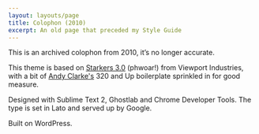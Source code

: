 ```yaml
---
layout: layouts/page
title: Colophon (2010)
excerpt: An old page that preceded my Style Guide
---
```

<p class="lede">This is an archived colophon from 2010, it’s no longer accurate.</p>

This theme is based on [Starkers 3.0](http://www.elliotjaystocks.com/blog/starkers-3/) (phwoar!) from Viewport Industries, with a bit of [Andy Clarke's](https://stuffandnonsense.co.uk) 320 and Up boilerplate sprinkled in for good measure.

Designed with Sublime Text 2, Ghostlab and Chrome Developer Tools. The type is set in Lato and served up by Google.

Built on WordPress.

 [1]: http://viewportindustries.com/ "Viewport Industries"
 [2]: http://stuffandnonsense.co.uk/projects/320andup/ "320 and Up – The ‘tiny screen first’ responsive boilerplate"
